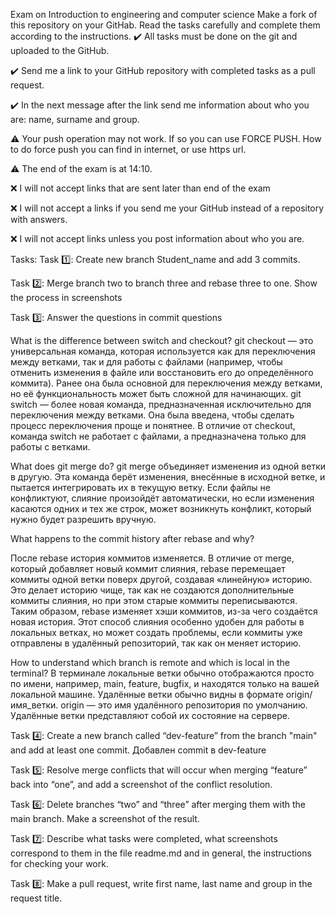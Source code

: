 Exam on Introduction to engineering and computer science
Make a fork of this repository on your GitHab. Read the tasks carefully and complete them according to the instructions.
✔️ All tasks must be done on the git and uploaded to the GitHub.

✔️ Send me a link to your GitHub repository with completed tasks as a pull request.

✔️ In the next message after the link send me information about who you are: name, surname and group.

⚠️ Your push operation may not work. If so you can use FORCE PUSH. How to do force push you can find in internet, or use https url.

⚠️ The end of the exam is at 14:10.

❌ I will not accept links that are sent later than end of the exam

❌ I will not accept a links if you send me your GitHub instead of a repository with answers.

❌ I will not accept links unless you post information about who you are.

Tasks:
Task 1️⃣: Create new branch Student_name and add 3 commits.

Task 2️⃣: Merge branch two to branch three and rebase three to one. Show the process in screenshots

Task 3️⃣: Answer the questions in commit questions

What is the difference between switch and checkout?
git checkout — это универсальная команда, которая используется как для переключения между ветками, так и для работы с файлами (например, чтобы отменить изменения в файле или восстановить его до определённого коммита). Ранее она была основной для переключения между ветками, но её функциональность может быть сложной для начинающих.
git switch — более новая команда, предназначенная исключительно для переключения между ветками. Она была введена, чтобы сделать процесс переключения проще и понятнее. В отличие от checkout, команда switch не работает с файлами, а предназначена только для работы с ветками.

What does git merge do?
git merge объединяет изменения из одной ветки в другую. Эта команда берёт изменения, внесённые в исходной ветке, и пытается интегрировать их в текущую ветку. Если файлы не конфликтуют, слияние произойдёт автоматически, но если изменения касаются одних и тех же строк, может возникнуть конфликт, который нужно будет разрешить вручную.

What happens to the commit history after rebase and why?

После rebase история коммитов изменяется. В отличие от merge, который добавляет новый коммит слияния, rebase перемещает коммиты одной ветки поверх другой, создавая «линейную» историю. Это делает историю чище, так как не создаются дополнительные коммиты слияния, но при этом старые коммиты переписываются.
Таким образом, rebase изменяет хэши коммитов, из-за чего создаётся новая история. Этот способ слияния особенно удобен для работы в локальных ветках, но может создать проблемы, если коммиты уже отправлены в удалённый репозиторий, так как он меняет историю.

How to understand which branch is remote and which is local in the terminal?
В терминале локальные ветки обычно отображаются просто по имени, например, main, feature, bugfix, и находятся только на вашей локальной машине.
Удалённые ветки обычно видны в формате origin/имя_ветки. origin — это имя удалённого репозитория по умолчанию. Удалённые ветки представляют собой их состояние на сервере.

Task 4️⃣: Create a new branch called “dev-feature” from the branch "main" and add at least one commit.
Добавлен commit в dev-feature

Task 5️⃣: Resolve merge conflicts that will occur when merging “feature” back into “one”, and add a screenshot of the conflict resolution.

Task 6️⃣: Delete branches “two” and “three” after merging them with the main branch. Make a screenshot of the result.

Task 7️⃣: Describe what tasks were completed, what screenshots correspond to them in the file readme.md and in general, the instructions for checking your work.

Task 8️⃣: Make a pull request, write first name, last name and group in the request title.
 



